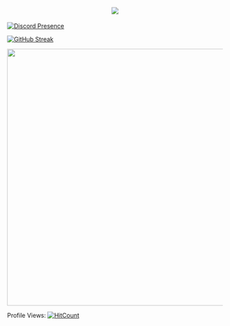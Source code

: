 

<h1 align="center">
  <a href="https://git.io/typing-svg">
    <img src="https://readme-typing-svg.herokuapp.com/?lines=Hello,+There!+👋;Welcome+To+My+Profile;&center=true&size=30">
  </a>
</h1>


[![Discord Presence](https://lanyard.cnrad.dev/api/884849658608906261)](https://discord.com/users/884849658608906261)


[![GitHub Streak](http://github-readme-streak-stats.herokuapp.com?user=irtco&theme=dark&background=000000)](https://git.io/streak-stats)

<a href="https://app.dooboo.io/HwangTaehyun"><img src="https://server.dooboo.io/github-stats/irtco" width="600" /></a>


Profile Views: 
[![HitCount](https://hits.dwyl.com/irtco/irtco.svg?style=flat)](http://hits.dwyl.com/irtco/irtco)


